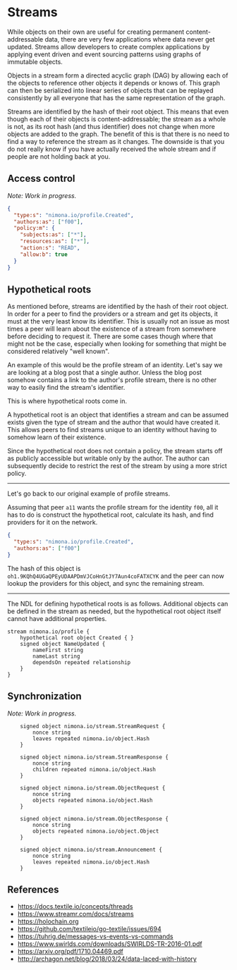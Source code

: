 # Streams

While objects on their own are useful for creating permanent content-addressable
data, there are very few applications where data never get updated.
Streams allow developers to create complex applications by applying event driven
and event sourcing patterns using graphs of immutable objects.

Objects in a stream form a directed acyclic graph (DAG) by allowing each of the
objects to reference other objects it depends or knows of.
This graph can then be serialized into linear series of objects that can be
replayed consistently by all everyone that has the same representation of the
graph.

Streams are identified by the hash of their root object.
This means that even though each of their objects is content-addressable; the
stream as a whole is not, as its root hash (and thus identifier) does not
change when more objects are added to the graph.
The benefit of this is that there is no need to find a way to reference the
stream as it changes.
The downside is that you do not really know if you have actually  received the
whole stream and if people are not holding back at you.

## Access control

_Note: Work in progress._

```json
{
  "type:s": "nimona.io/profile.Created",
  "authors:as": ["f00"],
  "policy:m": {
    "subjects:as": ["*"],
    "resources:as": ["*"],
    "action:s": "READ",
    "allow:b": true
  }
}
```

## Hypothetical roots

As mentioned before, streams are identified by the hash of their root object.
In order for a peer to find the providers or a stream and get its objects,
it must at the very least know its identifier.
This is usually not an issue as most times a peer will learn about the
existence of a stream from somewhere before deciding to request it.
There are some cases though where that might not be the case, especially
when looking for something that might be considered relatively "well known".

An example of this would be the profile stream of an identity.
Let's say we are looking at a blog post that a single author.
Unless the blog post somehow contains a link to the author's profile stream,
there is no other way to easily find the stream's identifier.

This is where hypothetical roots come in.

A hypothetical root is an object that identifies a stream and can be assumed
exists given the type of stream and the author that would have created it.
This allows peers to find streams unique to an identity without having to
somehow learn of their existence.

Since the hypothetical root does not contain a policy, the stream starts
off as publicly accessible but writable only by the author.
The author can subsequently decide to restrict the rest of the stream by
using a more strict policy.

---

Let's go back to our original example of profile streams.

Assuming that peer `a11` wants the profile stream for the identity `f00`,
all it has to do is construct the hypothetical root, calculate its hash,
and find providers for it on the network.

```json
{
  "type:s": "nimona.io/profile.Created",
  "authors:as": ["f00"]
}
```

The hash of this object is `oh1.9KQhQ4UGaQPEyUDAAPDmVJCoHnGtJY7Aun4coFATXCYK`
and the peer can now lookup the providers for this object, and sync the
remaining stream.

---

The NDL for defining hypothetical roots is as follows.
Additional objects can be defined in the stream as needed, but the
hypothetical root object itself cannot have additional properties.

```ndl
stream nimona.io/profile {
    hypothetical root object Created { }
    signed object NameUpdated {
        nameFirst string
        nameLast string
        dependsOn repeated relationship
    }
}
```

## Synchronization

_Note: Work in progress._

```ndl
    signed object nimona.io/stream.StreamRequest {
        nonce string
        leaves repeated nimona.io/object.Hash
    }
```

```ndl
    signed object nimona.io/stream.StreamResponse {
        nonce string
        children repeated nimona.io/object.Hash
    }
```

```ndl
    signed object nimona.io/stream.ObjectRequest {
        nonce string
        objects repeated nimona.io/object.Hash
    }
```

```ndl
    signed object nimona.io/stream.ObjectResponse {
        nonce string
        objects repeated nimona.io/object.Object
    }
```

```ndl
    signed object nimona.io/stream.Announcement {
        nonce string
        leaves repeated nimona.io/object.Hash
    }
```


## References

* <https://docs.textile.io/concepts/threads>
* <https://www.streamr.com/docs/streams>
* <https://holochain.org>
* <https://github.com/textileio/go-textile/issues/694>
* <https://tuhrig.de/messages-vs-events-vs-commands>
* <https://www.swirlds.com/downloads/SWIRLDS-TR-2016-01.pdf>
* <https://arxiv.org/pdf/1710.04469.pdf>
* <http://archagon.net/blog/2018/03/24/data-laced-with-history>
